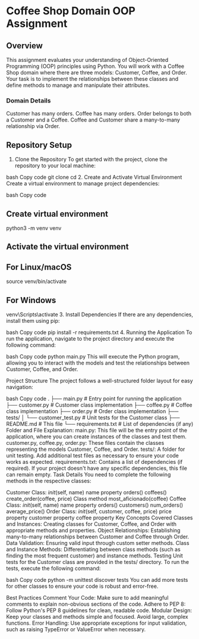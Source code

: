 # Coffee Shop Domain OOP Assignment

## Overview
This assignment evaluates your understanding of Object-Oriented Programming (OOP) principles using Python. You will work with a Coffee Shop domain where there are three models: Customer, Coffee, and Order. Your task is to implement the relationships between these classes and define methods to manage and manipulate their attributes.

### Domain Details
Customer has many orders.
Coffee has many orders.
Order belongs to both a Customer and a Coffee.
Coffee and Customer share a many-to-many relationship via Order.

## Repository Setup
1. Clone the Repository
To get started with the project, clone the repository to your local machine:

bash
Copy code
git clone <your-repo-url>
cd <your-repo-folder>
2. Create and Activate Virtual Environment
Create a virtual environment to manage project dependencies:

bash
Copy code
## Create virtual environment
python3 -m venv venv

## Activate the virtual environment
## For Linux/macOS
source venv/bin/activate

## For Windows
venv\Scripts\activate
3. Install Dependencies
If there are any dependencies, install them using pip:

bash
Copy code
pip install -r requirements.txt
4. Running the Application
To run the application, navigate to the project directory and execute the following command:

bash
Copy code
python main.py
This will execute the Python program, allowing you to interact with the models and test the relationships between Customer, Coffee, and Order.

Project Structure
The project follows a well-structured folder layout for easy navigation:

bash
Copy code
.
├── main.py                # Entry point for running the application
├── customer.py            # Customer class implementation
├── coffee.py              # Coffee class implementation
├── order.py               # Order class implementation
├── tests/
│   └── customer_test.py    # Unit tests for the Customer class
├── README.md              # This file
└── requirements.txt       # List of dependencies (if any)
Folder and File Explanation:
main.py: This file will be the entry point of the application, where you can create instances of the classes and test them.
customer.py, coffee.py, order.py: These files contain the classes representing the models Customer, Coffee, and Order.
tests/: A folder for unit testing. Add additional test files as necessary to ensure your code works as expected.
requirements.txt: Contains a list of dependencies (if required). If your project doesn't have any specific dependencies, this file can remain empty.
Task Details
You need to complete the following methods in the respective classes:

Customer Class:
_init_(self, name)
name property
orders()
coffees()
create_order(coffee, price)
Class method most_aficionado(coffee)
Coffee Class:
_init_(self, name)
name property
orders()
customers()
num_orders()
average_price()
Order Class:
_init_(self, customer, coffee, price)
price property
customer property
coffee property
Key Concepts Covered
Classes and Instances: Creating classes for Customer, Coffee, and Order with appropriate methods and properties.
Object Relationships: Establishing many-to-many relationships between Customer and Coffee through Order.
Data Validation: Ensuring valid input through custom setter methods.
Class and Instance Methods: Differentiating between class methods (such as finding the most frequent customer) and instance methods.
Testing
Unit tests for the Customer class are provided in the tests/ directory. To run the tests, execute the following command:

bash
Copy code
python -m unittest discover tests
You can add more tests for other classes to ensure your code is robust and error-free.

Best Practices
Comment Your Code: Make sure to add meaningful comments to explain non-obvious sections of the code.
Adhere to PEP 8: Follow Python's PEP 8 guidelines for clean, readable code.
Modular Design: Keep your classes and methods simple and focused. Avoid large, complex functions.
Error Handling: Use appropriate exceptions for input validation, such as raising TypeError or ValueError when necessary.
